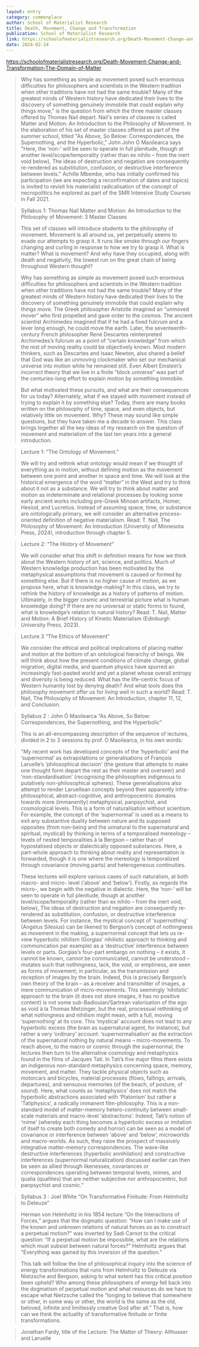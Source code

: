 ```yaml
---
layout: entry
category: commonplace
author: School of Materialist Research
title: Death, Movement, Change and Transformation
publication: School of Materialist Research
link: https://schoolofmaterialistresearch.org/Death-Movement-Change-and-Transformation-The-Domain-of-Matter
date: 2024-02-24
---
```


https://schoolofmaterialistresearch.org/Death-Movement-Change-and-Transformation-The-Domain-of-Matter

> Why has something as simple as movement posed such enormous difficulties for philosophers and scientists in the Western tradition when other traditions have not had the same trouble? Many of the greatest minds of Western history have dedicated their lives to the discovery of something genuinely immobile that could explain why things move," is the question from which the three master classes offered by Thomas Nail depart. Nail's series of classes is called Matter and Motion: An Introduction to the Philosophy of Movement. In the elaboration of his set of master classes offered as part of the summer school, titled "As Above, So Below: Correspondences, the Supernothing, and the Hyperbolic," John John Ó Maoilearca says "Here, the ‘non-‘ will be seen to operate in full plenitude, though at another level/scope/temporality (rather than ex nihilo – from the inert void below), The ideas of destruction and negation are consequently re-rendered as substitution, confusion, or destructive interference between levels." Achille Mbembe, who has initially confirmed his participation (we are expecting a reconfirmation of dates and topics) is invited to revisit his materialist radicalisation of the concept of necropolitics he explored as part of the SMR Intensive Study Courses in Fall 2021.

> Syllabus 1: Thomas Nail
> Matter and Motion: An Introduction to the Philosophy of Movement: 3 Master Classes
>
> This set of classes will introduce students to the philosophy of movement. Movement is all around us, yet perpetually seems to evade our attempts to grasp it. It runs like smoke through our fingers changing and curling in response to how we try to grasp it. What is matter? What is movement? And why have they occupied, along with death and negativity, the lowest run on the great chain of being throughout Western thought?
>
> Why has something as simple as movement posed such enormous difficulties for philosophers and scientists in the Western tradition when other traditions have not had the same trouble? Many of the greatest minds of Western history have dedicated their lives to the discovery of something genuinely immobile that could explain why things move. The Greek philosopher Aristotle imagined an “unmoved mover” who first propelled and gave order to the cosmos. The ancient scientist Archimedes imagined that if he had a fixed fulcrum and a lever long enough, he could move the earth. Later, the seventeenth-century French philosopher René Descartes reinterpreted Archimedes’s fulcrum as a point of “certain knowledge” from which the rest of moving reality could be objectively known. Most modern thinkers, such as Descartes and Isaac Newton, also shared a belief that God was like an unmoving clockmaker who set our mechanical universe into motion while he remained still. Even Albert Einstein’s incorrect theory that we live in a finite “block universe” was part of the centuries-long effort to explain motion by something immobile.
>
> But what motivated these pursuits, and what are their consequences for us today? Alternately, what if we stayed with movement instead of trying to explain it by something else? Today, there are many books written on the philosophy of time, space, and even objects, but relatively little on movement. Why? These may sound like simple questions, but they have taken me a decade to answer. This class brings together all the key ideas of my research on the question of movement and materialism of the last ten years into a general introduction.

> Lecture 1: “The Ontology of Movement.”
>
> We will try and rethink what ontology would mean if we thought of everything as in motion, without defining motion as the movement between one point and another in space and time. We will look at the historical emergence of the word “matter” in the West and try to think about it not as a substance. We will try to think about matter and motion as indeterminate and relational processes by looking some early ancient works including pre-Greek Minoan artifacts, Homer, Hesiod, and Lucretius. Instead of assuming space, time, or substance are ontologically primary, we will consider an alternative process-oriented definition of negative materialism.  Read: T. Nail, The Philosophy of Movement: An Introduction (University of Minnesota Press, 2024), introduction through chapter 5.

> Lecture 2: “The History of Movement”
>
> We will consider what this shift in definition means for how we think about the Western history of art, science, and politics. Much of Western knowledge production has been motivated by the metaphysical assumptions that movement is caused or formed by something else. But if there is no higher cause of motion, as we propose here, what is knowledge-making? In this class, we try to rethink the history of knowledge as a history of patterns of motion. Ultimately, in the bigger cosmic and terrestrial picture what is human knowledge doing? If there are no universal or static forms to found, what is knowledge’s relation to natural history? Read: T. Nail, Matter and Motion: A Brief History of Kinetic Materialism (Edinburgh University Press, 2023).  

> Lecture 3 “The Ethics of Movement”
>
> We consider the ethical and political implications of placing matter and motion at the bottom of an ontological hierarchy of beings. We will think about how the present conditions of climate change, global migration, digital media, and quantum physics have spurred an increasingly fast-pasted world and yet a planet whose overall entropy and diversity is being reduced. What has the life-centric focus of Western humanity lost by denying death? And what tools does the philosophy movement offer us for living well in such a world? Read: T. Nail, The Philosophy of Movement: An Introduction, chapter 11, 12, and Conclusion.

> Syllabus 2 : John Ó Maoilearca
> “As Above, So Below: Correspondences, the Supernothing, and the Hyperbolic”
>
> This is an all-encompassing description of the sequence of lectures, divided in 2 to 3 sessions by prof. O Maoilearca, in his own words:

> "My recent work has developed concepts of the ‘hyperbolic’ and the ‘supernormal’ as extrapolations or generalisations of François Laruelle’s ‘philosophical decision’ (the gesture that attempts to make one thought form depart the rest as their master and overseer) and ‘non-standardisation’ (recognising the philosophies indigenous to putatively non-philosophical spheres). These generalisations also attempt to render Laruellean concepts beyond their apparently infra-philosophical, abstract-cognitive, and anthropocentric domains towards more (immanently) metaphysical, panpsychist, and cosmological levels. This is a form of naturalisation without scientism. For example, the concept of the ‘supernormal’ is used as a means to exit any substantive duality between nature and its supposed opposites (from non-being and the unnatural to the supernatural and spiritual, mystical) by thinking in terms of a temporalised mereology – levels of nested temporalities à la Bergson – rather than of hypostatised objects or dialectically opposed substances. Here, a part-whole approach to thinking about reality and representation is forwarded, though it is one where the mereology is temporalized through covariance (moving parts) and heterogeneous continuities.
>
> These lectures will explore various cases of such naturalism, at both macro- and micro- level (‘above’ and ‘below’). Firstly, as regards the micro-, we begin with the negative in dialectic. Here, the ‘non-‘ will be seen to operate in full plenitude, though at another level/scope/temporality (rather than ex nihilo – from the inert void, below), The ideas of destruction and negation are consequently re-rendered as substitution, confusion, or destructive interference between levels. For instance, the mystical concept of ‘supernothing’ (Angelus Silesius) can be likened to Bergson’s concept of nothingness as movement in the making, a supernormal concept that lets us re-view hyperbolic nihilism (Gorgias’ nihilistic approach to thinking and communication par example) as a ‘destructive’ interference between levels or parts. Gorgias’s four-part embargo on nothing – it exists, it cannot be known, cannot be communicated, cannot be understood – mutates such that nothingness, lack, the void, or emptiness, are seen as forms of movement; in particular, as the transmission and reception of images by the brain. Indeed, this is precisely Bergson’s own theory of the brain – as a receiver and transmitter of images, a mere communication of micro-movements. This seemingly ‘nihilistic’ approach to the brain (it does not store images, it has no positive content) is not some sub-Badiouian/Sartrean valorisation of the ego as void à la Thomas Metzinger, but the real, processual rethinking of what nothingness and nihilism might mean, with a full, moving ‘supernothing’ at its core. This ‘mystical’ account does not lead to any hyperbolic excess (the brain as supernatural agent, for instance), but rather a very ‘ordinary’ account: ‘supernormalisation’ as the extraction of the supernatural nothing by natural means – micro-movements. To reach above, to the macro or cosmic through the supernormal, the lectures then turn to the alternative cosmology and metaphysics found in the films of Jacques Tati. In Tati’s five major films there exists an indigenous non-standard metaphysics concerning space, memory, movement, and matter. They tackle physical objects such as motorcars and bicycles, material processes (flows, fallings, arrivals, departures), and sensuous memories (of the beach, of posture, of sound). Here, what counts as ‘metaphysics’ does not match the hyperbolic abstractions associated with ‘Platonism’ but rather a ‘Tatiphysics’, a radically immanent film-philosophy. This is a non-standard model of matter-memory hetero-continuity between small-scale materials and macro-level ‘abstractions’. Indeed, Tati’s notion of ‘mime’ (whereby each thing becomes a hyperbolic excess or imitation of itself to create both comedy and horror) can be seen as a model of covariance or interference between ‘above’ and ‘below’, microworlds and macro-worlds. As such, they raise the prospect of massively integrative matter-memory correspondences. The wave-like destructive interferences (hyperbolic annihilation) and constructive interferences (supernormal naturalization) discussed earlier can then be seen as allied through likenesses, covariances or correspondences operating between temporal levels, mimes, and qualia (qualities) that are neither subjective nor anthropocentric, but panpsychist and cosmic."

> Syllabus 3 : Joel White
> “On Transformative Finitude: From Helmholtz to Deleuze”
>
> Herman von Helmholtz in his 1854 lecture “On the Interactions of Forces,” argues that the dogmatic question: “How can I make use of the known and unknown relations of natural forces so as to construct a perpetual motion?” was inverted by Sadi Carnot to the critical question: “If a perpetual motion be impossible, what are the relations which must subsist between natural forces?” Helmholtz argues that “Everything was gained by this inversion of the question.”
>
> This talk will follow the line of philosophical inquiry into the science of energy transformations that runs from Helmholtz to Deleuze via Nietzsche and Bergson, asking to what extent has this critical position been upheld? Who among these philosophers of energy fell back into the dogmatism of perpetual motion and what resources do we have to escape what Nietzsche called the “longing to believe that somewhere or other, in some way or other, the world is the same as the old, beloved, infinite and limitlessly creative God after all.” That is, how can we think the actuality of transformative finitude or finite transformations.

> Jonathan Fardy, title of the Lecture:  The Matter of Theory: Althusser and Laruelle
